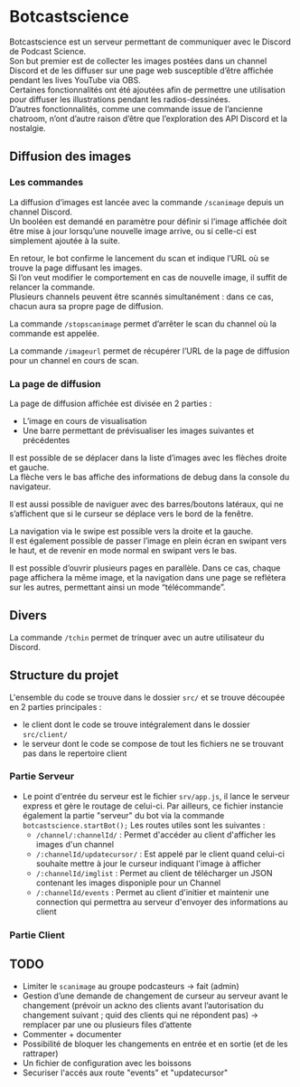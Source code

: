 # Botcastscience

Botcastscience est un serveur permettant de communiquer avec le Discord de Podcast Science.  
Son but premier est de collecter les images postées dans un channel Discord et de les diffuser sur une page web susceptible d’être affichée pendant les lives YouTube via OBS.  
Certaines fonctionnalités ont été ajoutées afin de permettre une utilisation pour diffuser les illustrations pendant les radios-dessinées.  
D’autres fonctionnalités, comme une commande issue de l’ancienne chatroom, n’ont d’autre raison d’être que l’exploration des API Discord et la nostalgie.

## Diffusion des images

### Les commandes

La diffusion d’images est lancée avec la commande `/scanimage` depuis un channel Discord.  
Un booléen est demandé en paramètre pour définir si l’image affichée doit être mise à jour lorsqu’une nouvelle image arrive, ou si celle-ci est simplement ajoutée à la suite.  

En retour, le bot confirme le lancement du scan et indique l’URL où se trouve la page diffusant les images.  
Si l’on veut modifier le comportement en cas de nouvelle image, il suffit de relancer la commande.  
Plusieurs channels peuvent être scannés simultanément : dans ce cas, chacun aura sa propre page de diffusion.  

La commande `/stopscanimage` permet d’arrêter le scan du channel où la commande est appelée.  

La commande `/imageurl` permet de récupérer l’URL de la page de diffusion pour un channel en cours de scan.  

### La page de diffusion

La page de diffusion affichée est divisée en 2 parties :  
* L’image en cours de visualisation  
* Une barre permettant de prévisualiser les images suivantes et précédentes  

Il est possible de se déplacer dans la liste d’images avec les flèches droite et gauche.  
La flèche vers le bas affiche des informations de debug dans la console du navigateur.  

Il est aussi possible de naviguer avec des barres/boutons latéraux, qui ne s’affichent que si le curseur se déplace vers le bord de la fenêtre.  

La navigation via le swipe est possible vers la droite et la gauche.  
Il est également possible de passer l’image en plein écran en swipant vers le haut, et de revenir en mode normal en swipant vers le bas.  

Il est possible d’ouvrir plusieurs pages en parallèle. Dans ce cas, chaque page affichera la même image, et la navigation dans une page se reflétera sur les autres, permettant ainsi un mode “télécommande”.  

## Divers

La commande `/tchin` permet de trinquer avec un autre utilisateur du Discord.  

## Structure du projet

L'ensemble du code se trouve dans le dossier `src/` et se trouve découpée en 2 parties principales :
- le client dont le code se trouve intégralement dans le dossier `src/client/`
- le serveur dont le code se compose de tout les fichiers ne se trouvant pas dans le repertoire client

### Partie Serveur

* Le point d'entrée du serveur est le fichier `srv/app.js`, il lance le serveur express et gère le routage de celui-ci.
Par ailleurs, ce fichier instancie également la partie "serveur" du bot via la commande `botcastscience.startBot();`
Les routes utiles sont les suivantes :
   - `/channel/:channelId/` : Permet d'accéder au client d'afficher les images d'un channel
   - `/:channelId/updatecursor/` : Est appelé par le client quand celui-ci souhaite mettre à jour le curseur indiquant l'image à afficher
   - `/:channelId/imglist` : Permet au client de télécharger un JSON contenant les images disponiple pour un Channel
   - `/:channelId/events` : Permet au client d'initier et maintenir une connection qui permettra au serveur d'envoyer des informations au client 


### Partie Client

## TODO

* Limiter le `scanimage` au groupe podcasteurs → fait (admin)  
* Gestion d’une demande de changement de curseur au serveur avant le changement (prévoir un ackno des clients avant l’autorisation du changement suivant ; quid des clients qui ne répondent pas) → remplacer par une ou plusieurs files d’attente  
* Commenter + documenter  
* Possibilité de bloquer les changements en entrée et en sortie (et de les rattraper)  
* Un fichier de configuration avec les boissons  
* Securiser l'accés aux route "events" et "updatecursor"